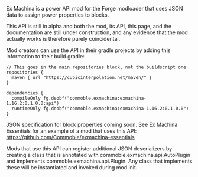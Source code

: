 Ex Machina is a power API mod for the Forge modloader that uses JSON data to assign power properties to blocks.

This API is still in alpha and both the mod, its API, this page, and the documentation are still under construction, and any evidence that the mod actually works is therefore purely coincidental.

Mod creators can use the API in their gradle projects by adding this information to their build.gradle:

```
// This goes in the main repositories block, not the buildscript one
repositories {
  maven { url "https://cubicinterpolation.net/maven/" }
}

dependencies {
  compileOnly fg.deobf("commoble.exmachina:exmachina-1.16.2:0.1.0.0:api")
  runtimeOnly fg.deobf("commoble.exmachina:exmachina-1.16.2:0.1.0.0")
}
```

JSON specification for block properties coming soon. See Ex Machina Essentials for an example of a mod that uses this API:
https://github.com/Commoble/exmachina-essentials

Mods that use this API can register additional JSON deserializers by creating a class that is annotated with commoble.exmachina.api.AutoPlugin and implements commoble.exmachina.api.Plugin. Any class that implements these will be instantiated and invoked during mod init.
